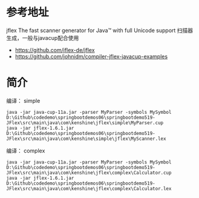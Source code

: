 # 参考地址
jflex The fast scanner generator for Java™ with full Unicode support
扫描器生成，一般与javacup配合使用
- https://github.com/jflex-de/jflex
- https://github.com/johnidm/compiler-jflex-javacup-examples

# 简介
编译： simple
```
java -jar java-cup-11a.jar -parser MyParser -symbols MySymbol D:\Github\codedemo\springbootdemos06\springbootdemo519-JFlex\src\main\java\com\kenshine\jflex\simple\MyParser.cup
java -jar jflex-1.6.1.jar D:\Github\codedemo\springbootdemos06\springbootdemo519-JFlex\src\main\java\com\kenshine\simple\jflex\MyScanner.lex
```

编译： complex
```
java -jar java-cup-11a.jar -parser MyParser -symbols MySymbol D:\Github\codedemo\springbootdemos06\springbootdemo519-JFlex\src\main\java\com\kenshine\jflex\complex\Calculator.cup
java -jar jflex-1.6.1.jar D:\Github\codedemo\springbootdemos06\springbootdemo519-JFlex\src\main\java\com\kenshine\jflex\complex\Calculator.lex
```

